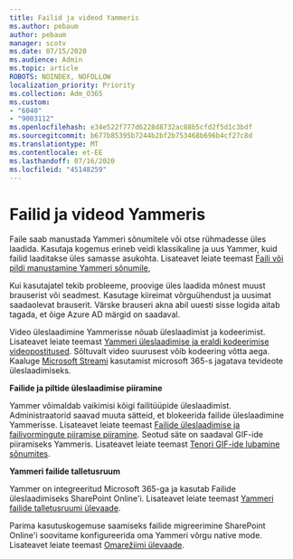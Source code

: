 ```yaml
---
title: Failid ja videod Yammeris
ms.author: pebaum
author: pebaum
manager: scotv
ms.date: 07/15/2020
ms.audience: Admin
ms.topic: article
ROBOTS: NOINDEX, NOFOLLOW
localization_priority: Priority
ms.collection: Adm_O365
ms.custom:
- "6040"
- "9003112"
ms.openlocfilehash: e34e522f777d6228d8732ac88b5cfd2f5d1c3bdf
ms.sourcegitcommit: b677b85395b7244b2bf2b753468b696b4cf27c8d
ms.translationtype: MT
ms.contentlocale: et-EE
ms.lasthandoff: 07/16/2020
ms.locfileid: "45148259"
---
```

# <a name="files-and-videos-in-yammer"></a>Failid ja videod Yammeris

Faile saab manustada Yammeri sõnumitele või otse rühmadesse üles laadida. Kasutaja kogemus erineb veidi klassikaline ja uus Yammer, kuid failid laaditakse üles samasse asukohta. Lisateavet leiate teemast [Faili või pildi manustamine Yammeri sõnumile](https://support.microsoft.com/office/attach-a-file-or-image-to-a-yammer-message-f576d4d1-ad66-4ce4-9c43-46cf75978dbf),  

Kui kasutajatel tekib probleeme, proovige üles laadida mõnest muust brauserist või seadmest. Kasutage kiireimat võrguühendust ja uusimat saadaolevat brauserit. Värske brauseri akna abil uuesti sisse logida aitab tagada, et õige Azure AD märgid on saadaval.

Video üleslaadimine Yammerisse nõuab üleslaadimist ja kodeerimist. Lisateavet leiate teemast [Yammeri üleslaadimise ja eraldi kodeerimise videopostitused](https://support.microsoft.com/office/video-posts-in-yammer-upload-and-encode-separately-5b3a348e-3a0a-4c4b-95b1-eabdf245ba25). Sõltuvalt video suurusest võib kodeering võtta aega. Kaaluge [Microsoft Streami](https://docs.microsoft.com/stream/overview) kasutamist microsoft 365-s jagatava tevideote üleslaadimiseks.

**Failide ja piltide üleslaadimise piiramine**

Yammer võimaldab vaikimisi kõigi failitüüpide üleslaadimist. Administraatorid saavad muuta sätteid, et blokeerida failide üleslaadimine Yammerisse. Lisateavet leiate teemast [Failide üleslaadimise ja failivormingute piiramise piiramine](https://docs.microsoft.com/yammer/configure-your-yammer-network/configure-yammer#restrict-who-can-upload-files-and-limit-file-formats). Seotud säte on saadaval GIF-ide piiramiseks Yammeris. Lisateavet leiate teemast [Tenori GIF-ide lubamine sõnumites](https://docs.microsoft.com/yammer/configure-your-yammer-network/configure-yammer#allow-tenor-gifs-in-messages).

**Yammeri failide talletusruum**

Yammer on integreeritud Microsoft 365-ga ja kasutab Failide üleslaadimiseks SharePoint Online'i. Lisateavet leiate teemast [Yammeri failide talletusruumi ülevaade](https://docs.microsoft.com/yammer/get-started-with-yammer/file-storage). 

Parima kasutuskogemuse saamiseks failide migreerimine SharePoint Online'i soovitame konfigureerida oma Yammeri võrgu native mode. Lisateavet leiate teemast [Omarežiimi ülevaade](https://docs.microsoft.com/yammer/configure-your-yammer-network/overview-native-mode). 